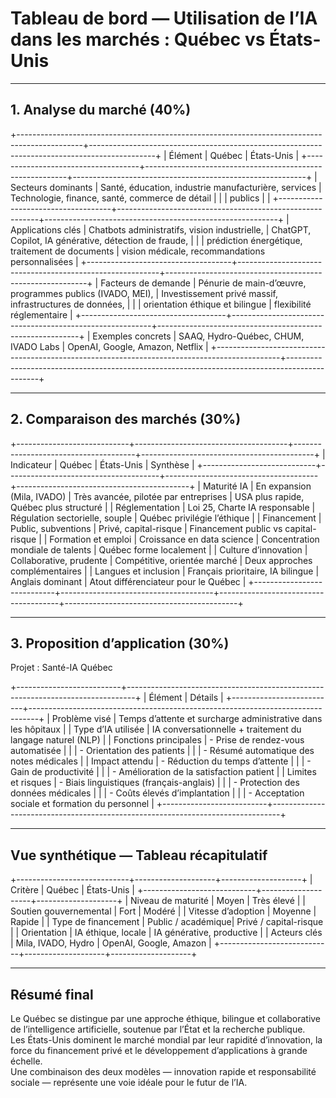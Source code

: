 # Tableau de bord — Utilisation de l’IA dans les marchés : Québec vs États-Unis

---

## 1. Analyse du marché (40%)

+----------------------------------------------------------------------------------------------+----------------------------------------------------------------------------------------------+
| Élément                            | Québec                                                 | États-Unis                                              |
+------------------------------------+----------------------------------------------------------+----------------------------------------------------------+
| Secteurs dominants                 | Santé, éducation, industrie manufacturière, services     | Technologie, finance, santé, commerce de détail          |
|                                    | publics                                                  |                                                          |
+------------------------------------+----------------------------------------------------------+----------------------------------------------------------+
| Applications clés                  | Chatbots administratifs, vision industrielle,             | ChatGPT, Copilot, IA générative, détection de fraude,    |
|                                    | prédiction énergétique, traitement de documents           | vision médicale, recommandations personnalisées          |
+------------------------------------+----------------------------------------------------------+----------------------------------------------------------+
| Facteurs de demande                | Pénurie de main-d’œuvre, programmes publics (IVADO, MEI), | Investissement privé massif, infrastructures de données, |
|                                    | orientation éthique et bilingue                           | flexibilité réglementaire                                |
+------------------------------------+----------------------------------------------------------+----------------------------------------------------------+
| Exemples concrets                  | SAAQ, Hydro-Québec, CHUM, IVADO Labs                      | OpenAI, Google, Amazon, Netflix                          |
+----------------------------------------------------------------------------------------------+----------------------------------------------------------------------------------------------+

---

## 2. Comparaison des marchés (30%)

+----------------------------+--------------------------------------+--------------------------------------+-------------------------------------------+
| Indicateur                 | Québec                              | États-Unis                           | Synthèse                                  |
+----------------------------+--------------------------------------+--------------------------------------+-------------------------------------------+
| Maturité IA                | En expansion (Mila, IVADO)           | Très avancée, pilotée par entreprises | USA plus rapide, Québec plus structuré     |
| Réglementation             | Loi 25, Charte IA responsable        | Régulation sectorielle, souple        | Québec privilégie l’éthique                |
| Financement                | Public, subventions                  | Privé, capital-risque                 | Financement public vs capital-risque       |
| Formation et emploi         | Croissance en data science           | Concentration mondiale de talents     | Québec forme localement                   |
| Culture d’innovation       | Collaborative, prudente              | Compétitive, orientée marché          | Deux approches complémentaires             |
| Langues et inclusion        | Français prioritaire, IA bilingue    | Anglais dominant                      | Atout différenciateur pour le Québec       |
+----------------------------+--------------------------------------+--------------------------------------+-------------------------------------------+

---

## 3. Proposition d’application (30%)

Projet : Santé-IA Québec

+--------------------------+--------------------------------------------------------------------------------+
| Élément                  | Détails                                                                       |
+--------------------------+--------------------------------------------------------------------------------+
| Problème visé            | Temps d’attente et surcharge administrative dans les hôpitaux                 |
| Type d’IA utilisée       | IA conversationnelle + traitement du langage naturel (NLP)                    |
| Fonctions principales    | - Prise de rendez-vous automatisée                                            |
|                          | - Orientation des patients                                                    |
|                          | - Résumé automatique des notes médicales                                      |
| Impact attendu           | - Réduction du temps d’attente                                                |
|                          | - Gain de productivité                                                       |
|                          | - Amélioration de la satisfaction patient                                     |
| Limites et risques       | - Biais linguistiques (français-anglais)                                      |
|                          | - Protection des données médicales                                            |
|                          | - Coûts élevés d’implantation                                                 |
|                          | - Acceptation sociale et formation du personnel                               |
+--------------------------+--------------------------------------------------------------------------------+

---

## Vue synthétique — Tableau récapitulatif

+----------------------------+--------------------+--------------------+
| Critère                   | Québec             | États-Unis         |
+----------------------------+--------------------+--------------------+
| Niveau de maturité        | Moyen              | Très élevé         |
| Soutien gouvernemental    | Fort               | Modéré             |
| Vitesse d’adoption        | Moyenne            | Rapide             |
| Type de financement       | Public / académique| Privé / capital-risque |
| Orientation               | IA éthique, locale | IA générative, productive |
| Acteurs clés              | Mila, IVADO, Hydro | OpenAI, Google, Amazon |
+----------------------------+--------------------+--------------------+

---

## Résumé final

Le Québec se distingue par une approche éthique, bilingue et collaborative de l’intelligence artificielle, soutenue par l’État et la recherche publique.  
Les États-Unis dominent le marché mondial par leur rapidité d’innovation, la force du financement privé et le développement d’applications à grande échelle.  
Une combinaison des deux modèles — innovation rapide et responsabilité sociale — représente une voie idéale pour le futur de l’IA.
